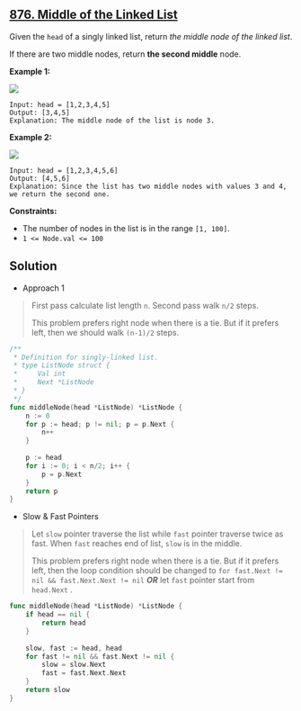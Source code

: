 ## [876. Middle of the Linked List](https://leetcode.com/problems/middle-of-the-linked-list/)


Given the `head` of a singly linked list, return _the middle node of the linked list_.

If there are two middle nodes, return **the second middle** node.

**Example 1:**

![](https://assets.leetcode.com/uploads/2021/07/23/lc-midlist1.jpg)

```
Input: head = [1,2,3,4,5]
Output: [3,4,5]
Explanation: The middle node of the list is node 3.
```

**Example 2:**

![](https://assets.leetcode.com/uploads/2021/07/23/lc-midlist2.jpg)

```
Input: head = [1,2,3,4,5,6]
Output: [4,5,6]
Explanation: Since the list has two middle nodes with values 3 and 4, we return the second one.
```

**Constraints:**

*   The number of nodes in the list is in the range `[1, 100]`.
*   `1 <= Node.val <= 100`



## Solution

- Approach 1

> First pass calculate list length `n`. Second pass walk `n/2` steps.
>
> This problem prefers right node when there is a tie. But if it prefers left, then we should walk `(n-1)/2` steps.

```go
/**
 * Definition for singly-linked list.
 * type ListNode struct {
 *     Val int
 *     Next *ListNode
 * }
 */
func middleNode(head *ListNode) *ListNode {
    n := 0
    for p := head; p != nil; p = p.Next {
        n++
    }
    
    p := head
    for i := 0; i < n/2; i++ {
        p = p.Next
    }
    return p
}
```

- Slow & Fast Pointers

> Let `slow` pointer traverse the list while `fast` pointer traverse twice as fast. When `fast` reaches end of list, `slow` is in the middle.
>
> This problem prefers right node when there is a tie. But if it prefers left, then the loop condition should be changed to `for fast.Next != nil && fast.Next.Next != nil` ***OR*** let `fast` pointer start from `head.Next` .

```go
func middleNode(head *ListNode) *ListNode {
    if head == nil {
        return head
    }
    
    slow, fast := head, head
    for fast != nil && fast.Next != nil {
        slow = slow.Next
        fast = fast.Next.Next
    }
    return slow
}
```

